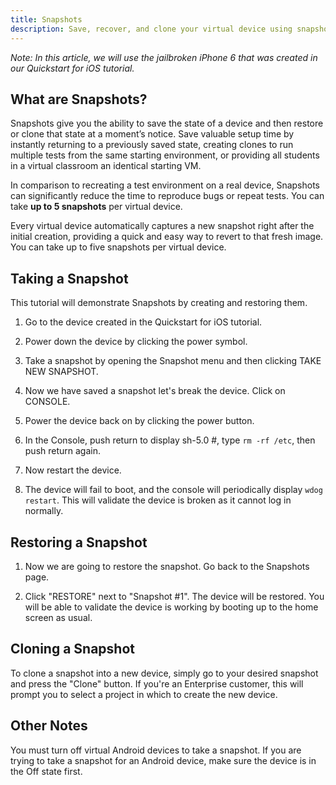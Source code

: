 ```yaml
---
title: Snapshots
description: Save, recover, and clone your virtual device using snapshots.
---
```


_Note: In this article, we will use the jailbroken iPhone 6 that was created in our Quickstart for iOS tutorial._

## What are Snapshots?

Snapshots give you the ability to save the state of a device and then restore or clone that state at a moment’s notice. Save valuable setup time by instantly returning to a previously saved state, creating clones to run multiple tests from the same starting environment, or providing all students in a virtual classroom an identical starting VM.

In comparison to recreating a test environment on a real device, Snapshots can significantly reduce the time to reproduce bugs or repeat tests. You can take **up to 5 snapshots** per virtual device.

Every virtual device automatically captures a new snapshot right after the initial creation, providing a quick and easy way to revert to that fresh image. You can take up to five snapshots per virtual device.

## Taking a Snapshot

This tutorial will demonstrate Snapshots by creating and restoring them.

1. Go to the device created in the Quickstart for iOS tutorial.

2. Power down the device by clicking the power symbol.

3. Take a snapshot by opening the Snapshot menu and then clicking TAKE NEW SNAPSHOT.

4. Now we have saved a snapshot let's break the device. Click on CONSOLE.

5. Power the device back on by clicking the power button.

6. In the Console, push return to display sh-5.0 #, type `rm -rf /etc`, then push return again.

7. Now restart the device.

8. The device will fail to boot, and the console will periodically display `wdog restart`. This will validate the device is broken as it cannot log in normally.

## Restoring a Snapshot

1. Now we are going to restore the snapshot. Go back to the Snapshots page.

2. Click "RESTORE" next to "Snapshot #1". The device will be restored. You will be able to validate the device is working by booting up to the home screen as usual.

## Cloning a Snapshot

To clone a snapshot into a new device, simply go to your desired snapshot and press the "Clone" button. If you're an Enterprise customer, this will prompt you to select a project in which to create the new device.

## Other Notes

You must turn off virtual Android devices to take a snapshot. If you are trying to take a snapshot for an Android device, make sure the device is in the Off state first.
